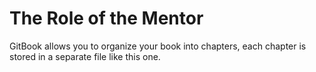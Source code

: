 # The Role of the Mentor

GitBook allows you to organize your book into chapters, each chapter is stored in a separate file like this one.
